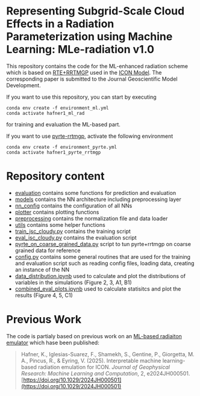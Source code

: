 # Representing Subgrid-Scale Cloud Effects in a Radiation Parameterization using Machine Learning: MLe-radiation v1.0

This repository contains the code for the ML-enhanced radiation scheme which is based on [RTE+RRTMGP](https://github.com/earth-system-radiation/rte-rrtmgp) used in the [ICON Model](https://gitlab.dkrz.de/icon/icon-model). The corresponding paper is submitted to the Journal Geoscientific Model Development. 


If you want to use this repository, you can start by executing
```
conda env create -f environment_ml.yml
conda activate hafner1_ml_rad
```
for training and evaluation the ML-based part.

If you want to use [pyrte-rrtmgp](https://github.com/earth-system-radiation/pyRTE-RRTMGP), activate the following environment
```
conda env create -f environment_pyrte.yml
conda activate hafner1_pyrte_rrtmgp
```

# Repository content
- [evaluation](evaluation) contains some functions for prediction and evaluation
- [models](models) contains the NN architecture including preprocessing layer
- [nn_config](nn_config) contains the configuration of all NNs
- [plotter](plotter) contains plotting functions
- [preprocessing](preprocessing) contains the normalization file and data loader
- [utils](utils) contains some helper functions
- [train_jsc_cloudy.py](train_coarse_levante.py) contains the training script
- [eval_jsc_cloudy.py](eval_coarse_levante.py) contains the evaluation script
- [pyrte_on_coarse_grained_data.py](pyrte_on_coarse_grained_data.py) script to tun pyrte+rrtmgp on coarse grained data for reference
- [config.py](config.py) contains some general routines that are used for the training and evaluation script such as reading config files, loading data, creating an instance of the NN
- [data_distribution.ipynb](data_distribution.ipynb) used to calculate and plot the distributions of variables in the simulations (Figure 2, 3, A1, B1)
- [combined_eval_plots.ipynb](combined_eval_plots.ipynb) used to calculate statisitcs and plot the results (Figure 4, 5, C1)

# Previous Work
The code is partialy based on previous work on an [ML-based radiaiton emulator](https://github.com/EyringMLClimateGroup/hafner24jgrml_MLradiationemulation_offline) which hase been published:

> Hafner, K., Iglesias-Suarez, F., Shamekh, S., Gentine, P., Giorgetta, M. A., Pincus, R., & Eyring, V. (2025). Interpretable machine learning-based radiation emulation for ICON. *Journal of Geophysical Research: Machine Learning and Computation*, 2, e2024JH000501. [https://doi.org/10.1029/2024JH000501](https://doi.org/10.1029/2024JH000501)

